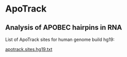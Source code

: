 # ApoTrack
## Analysis of APOBEC hairpins in RNA

List of ApoTrack sites for human genome build hg19:

  [apotrack.sites.hg19.txt](apotrack.sites.hg19.txt)
